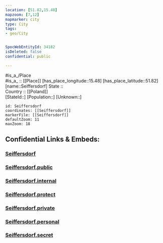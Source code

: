 ```yaml
---
location: [51.82,15.48] 
mapzoom: [7,12] 
mapmarker: city 
type: City
tags:
- geo/City


SpocWebEntityId: 34182
isDeleted: false
confidential: public

---
```

#is_a_/Place  
#is_a_ :: [[Place]] 
[has_place_longitude::15.48] 
[has_place_latitude::51.82] 
[name::Seiffersdorf] 
State ::  
Country :: [[Poland]]  
[StateId::] 
[Population::] 
[Unknown::] 


```leaflet
id: Seiffersdorf
coordinates: [[Seiffersdorf]] 
markerFile: [[Seiffersdorf]] 
defaultZoom: 11 
maxZoom: 18
```


## Confidential Links & Embeds: 

### [Seiffersdorf](/_Standards/Earth/Continent/Europe/Europe~East/Poland/Provinces~Poland/Lubusz/City/Seiffersdorf.md) 

### [Seiffersdorf.public](/_public/Earth/Continent/Europe/Europe~East/Poland/Provinces~Poland/Lubusz/City/Seiffersdorf.public.md) 

### [Seiffersdorf.internal](/_internal/Earth/Continent/Europe/Europe~East/Poland/Provinces~Poland/Lubusz/City/Seiffersdorf.internal.md) 

### [Seiffersdorf.protect](/_protect/Earth/Continent/Europe/Europe~East/Poland/Provinces~Poland/Lubusz/City/Seiffersdorf.protect.md) 

### [Seiffersdorf.private](/_private/Earth/Continent/Europe/Europe~East/Poland/Provinces~Poland/Lubusz/City/Seiffersdorf.private.md) 

### [Seiffersdorf.personal](/_personal/Earth/Continent/Europe/Europe~East/Poland/Provinces~Poland/Lubusz/City/Seiffersdorf.personal.md) 

### [Seiffersdorf.secret](/_secret/Earth/Continent/Europe/Europe~East/Poland/Provinces~Poland/Lubusz/City/Seiffersdorf.secret.md)

